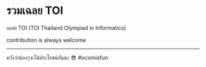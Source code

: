 # รวมเฉลย TOI

เฉลย TOI (TOI Thailand Olympiad in Informatics)

contribution is always welcome

<!-- @codegen_tois begin -->
<!-- @codegen_tois end -->

---

หวังว่าน้องๆจะได้ประโยชน์กันนะ 😎 #ocomisfun
